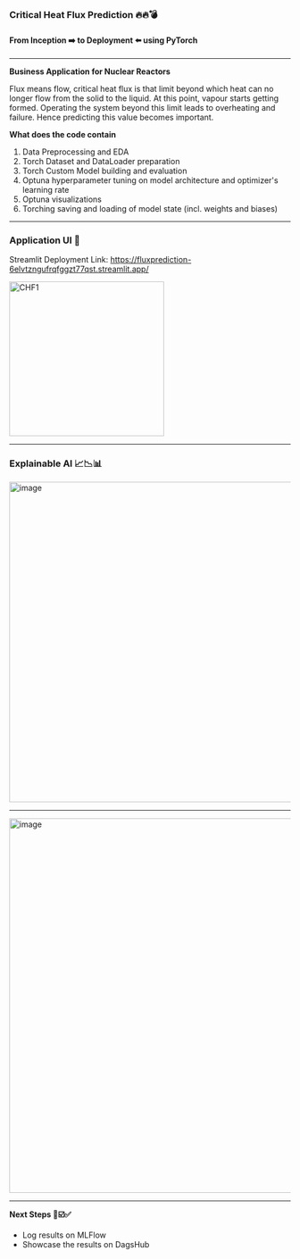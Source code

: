 ### Critical Heat Flux Prediction 🔥🔥💣
#### From Inception ➡️ to Deployment ⬅️ using PyTorch
___

**Business Application for Nuclear Reactors**

Flux means flow, critical heat flux is that limit beyond which heat can no longer flow from the solid to the liquid. At this point, vapour starts getting formed. Operating the system beyond this limit leads to overheating and failure. Hence predicting this value becomes important.

**What does the code contain**
1. Data Preprocessing and EDA
2. Torch Dataset and DataLoader preparation
3. Torch Custom Model building and evaluation
4. Optuna hyperparameter tuning on model architecture and optimizer's learning rate
5. Optuna visualizations
6. Torching saving and loading of model state (incl. weights and biases)

___

### Application UI 👥

Streamlit Deployment Link: https://fluxprediction-6elvtzngufrqfggzt77qst.streamlit.app/

<img width="277" alt="CHF1" src="https://github.com/Lalasa1234/FluxPrediction/assets/166985767/964ec339-c747-4fd0-aaf5-17323747f2ef">

___

### Explainable AI 📈📉📊

<img width="574" alt="image" src="https://github.com/Lalasa1234/FluxPrediction/assets/166985767/bd682ab7-3764-4572-a668-7d571d67dc26">

___

<img width="671" alt="image" src="https://github.com/Lalasa1234/FluxPrediction/assets/166985767/48e39107-7854-4c90-b36b-0444d66ce0d1">

___

**Next Steps 📃☑️✅**

- Log results on MLFlow
- Showcase the results on DagsHub








